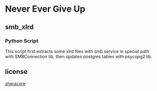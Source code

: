 # Never Ever Give Up

## smb_xlrd
### Python Script

This script first extracts some xlrd files with smb service in special path with SMBConnection lib, then updates postgres tables with psycopg2 lib.

## license
[sheracore](https://github.com/lion7472)
